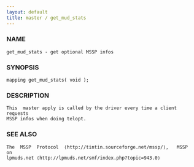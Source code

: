 ```yaml
---
layout: default
title: master / get_mud_stats
---
```


### NAME

    get_mud_stats - get optional MSSP infos

### SYNOPSIS

    mapping get_mud_stats( void );

### DESCRIPTION

    This  master apply is called by the driver every time a client requests
    MSSP infos when doing telopt.

### SEE ALSO

    The  MSSP  Protocol  ⟨http://tintin.sourceforge.net/mssp/⟩,   MSSP   on
    lpmuds.net ⟨http://lpmuds.net/smf/index.php?topic=943.0⟩

